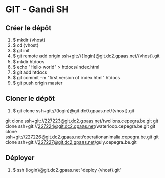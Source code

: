 # GIT - Gandi SH

## Créer le dépôt

1. $ mkdir {vhost}
2. $ cd {vhost}
3. $ git init
4. $ git remote add origin ssh+git://{login}@git.dc2.gpaas.net/{vhost}.git
5. $ mkdir htdocs
6. $ echo "Hello world" > htdocs/index.html
7. $ git add htdocs
8. $ git commit -m "first version of index.html" htdocs
9. $ git push origin master

## Cloner le dépôt

1. $ git clone ssh+git://{login}@git.dc0.gpaas.net/{vhost}.git

git clone ssh+git://227223@git.dc2.gpaas.net/twolions.cepegra.be.git
git clone ssh+git://227224@git.dc2.gpaas.net/waterloop.cepegra.be.git
git clone ssh+git://227226@git.dc2.gpaas.net/operationanimalia.cepegra.be.git
git clone ssh+git://227227@git.dc2.gpaas.net/guly.cepegra.be.git


## Déployer

1. $ ssh {login}@git.dc2.gpaas.net 'deploy {vhost}.git'
